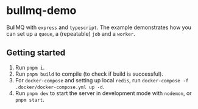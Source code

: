 # bullmq-demo

BullMQ with `express` and `typescript`. The example demonstrates how you can set up a `queue`, a (repeatable) `job` and a `worker`.

## Getting started

1. Run `pnpm i`.
1. Run `pnpm build` to compile (to check if build is successful).
1. For `docker-compose` and setting up local `redis`, run `docker-compose -f .docker/docker-compose.yml up -d`.
1. Run `pnpm dev` to start the server in development mode with `nodemon`, or `pnpm start`.
